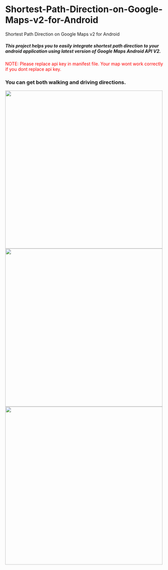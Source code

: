 Shortest-Path-Direction-on-Google-Maps-v2-for-Android
=====================================================

Shortest Path Direction on Google Maps v2 for Android

<h5>This project helps you to easily integrate shortest path direction to your android application using latest version of Google Maps Android API V2.</h5>
<font color="red">NOTE: Please replace api key in manifest file. Your map wont work correctly if you dont replace api key. </font>

<h3>You can get both walking and driving directions.</h5>


<img height="500" src="http://img507.imageshack.us/img507/2467/device20130327020718.png"/>
<img height="500" src="http://img89.imageshack.us/img89/640/device20130327020542.png"/>
<img height="500" src="http://img62.imageshack.us/img62/9837/device20130327020429.png"/>
 
